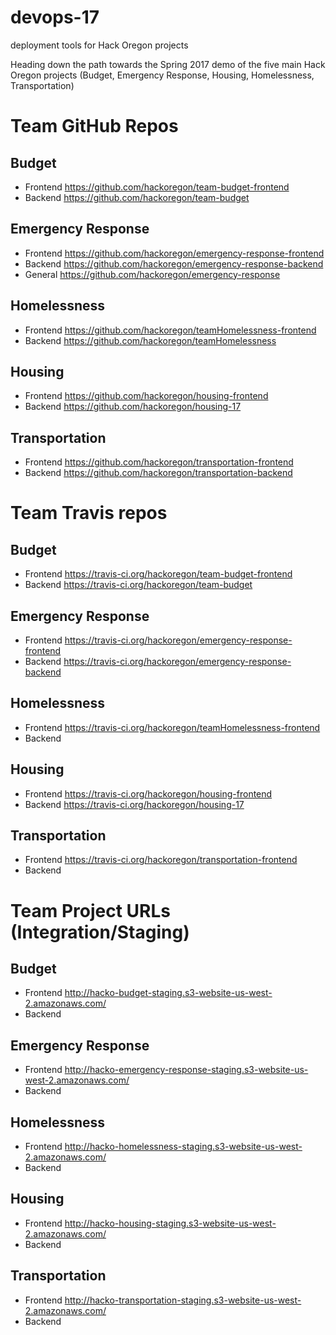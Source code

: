 # devops-17
deployment tools for Hack Oregon projects

Heading down the path towards the Spring 2017 demo of the five main Hack Oregon projects (Budget, Emergency Response, Housing, Homelessness, Transportation)


# Team GitHub Repos
## Budget
- Frontend https://github.com/hackoregon/team-budget-frontend
- Backend https://github.com/hackoregon/team-budget

## Emergency Response
- Frontend https://github.com/hackoregon/emergency-response-frontend  
- Backend https://github.com/hackoregon/emergency-response-backend  
- General https://github.com/hackoregon/emergency-response  

## Homelessness
- Frontend https://github.com/hackoregon/teamHomelessness-frontend
- Backend https://github.com/hackoregon/teamHomelessness

## Housing
- Frontend https://github.com/hackoregon/housing-frontend
- Backend https://github.com/hackoregon/housing-17

## Transportation
- Frontend https://github.com/hackoregon/transportation-frontend
- Backend https://github.com/hackoregon/transportation-backend

# Team Travis repos
## Budget
- Frontend https://travis-ci.org/hackoregon/team-budget-frontend
- Backend https://travis-ci.org/hackoregon/team-budget

## Emergency Response
- Frontend https://travis-ci.org/hackoregon/emergency-response-frontend
- Backend https://travis-ci.org/hackoregon/emergency-response-backend  

## Homelessness
- Frontend https://travis-ci.org/hackoregon/teamHomelessness-frontend
- Backend 

## Housing
- Frontend https://travis-ci.org/hackoregon/housing-frontend
- Backend https://travis-ci.org/hackoregon/housing-17

## Transportation
- Frontend https://travis-ci.org/hackoregon/transportation-frontend
- Backend 

# Team Project URLs (Integration/Staging)
## Budget
- Frontend http://hacko-budget-staging.s3-website-us-west-2.amazonaws.com/
- Backend 

## Emergency Response
- Frontend http://hacko-emergency-response-staging.s3-website-us-west-2.amazonaws.com/
- Backend 

## Homelessness
- Frontend http://hacko-homelessness-staging.s3-website-us-west-2.amazonaws.com/
- Backend 

## Housing
- Frontend http://hacko-housing-staging.s3-website-us-west-2.amazonaws.com/
- Backend 

## Transportation
- Frontend http://hacko-transportation-staging.s3-website-us-west-2.amazonaws.com/
- Backend 
